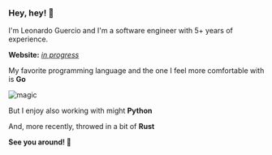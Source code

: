 ### Hey, hey! 👋

I'm Leonardo Guercio and I'm a software engineer with 5+ years of experience.

**Website:** [_in progress_](https://github.com/mountolive/back-blog-go)

My favorite programming language and the one I feel more comfortable with is **Go**

![magic](https://user-images.githubusercontent.com/31831952/124295698-7071a380-db59-11eb-9aae-a16a2977df68.jpg)

But I enjoy also working with might **Python**

And, more recently, throwed in a bit of **Rust**

**See you around! 👋**
<!--
**mountolive/mountolive** is a ✨ _special_ ✨ repository because its `README.md` (this file) appears on your GitHub profile.

Here are some ideas to get you started:

- 🔭 I’m currently working on ...
- 🌱 I’m currently learning ...
- 👯 I’m looking to collaborate on ...
- 🤔 I’m looking for help with ...
- 💬 Ask me about ...
- 📫 How to reach me: ...
- 😄 Pronouns: ...
- ⚡ Fun fact: ...
-->
